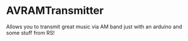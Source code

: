 AVRAMTransmitter
================

Allows you to transmit great music via AM band just with an arduino and some stuff from RS!